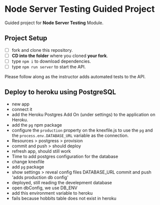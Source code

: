 # Node Server Testing Guided Project

Guided project for **Node Server Testing** Module.

## Project Setup

- [ ] fork and clone this repository.
- [ ] **CD into the folder** where you cloned **your fork**.
- [ ] type `npm i` to download dependencies.
- [ ] type `npm run server` to start the API.

Please follow along as the instructor adds automated tests to the API.

## Deploy to heroku using PostgreSQL

- new app
- connect it
- add the Heroku Postgres Add On (under settings) to the application on Heroku.
- add the `pg` npm package
- configure the `production` property on the knexfile.js to use the `pg` and the `process.env.DATABASE_URL` variable as the connection.
- Resources > postgress > provision
- commit and push > should deploy
- refresh app, should still work
- Time to add postgres configuration for the database
- change knexfile
- add `pg` package
- show settings > reveal config files DATABASE_URL
commit and push 'adds production db config'
- deployed, still reading the develepment database
- open dbConfig, we use DB_ENV
- add this environment variable to heroku
- fails because hobbits table does not exist in heroku
